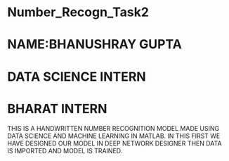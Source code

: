 # Number_Recogn_Task2
# NAME:BHANUSHRAY GUPTA
# DATA SCIENCE INTERN
# BHARAT INTERN

THIS IS A HANDWRITTEN NUMBER RECOGNITION MODEL MADE USING DATA SCIENCE AND MACHINE LEARNING IN MATLAB.
IN THIS FIRST WE HAVE DESIGNED OUR MODEL IN DEEP NETWORK DESIGNER THEN DATA IS IMPORTED AND MODEL IS TRAINED.
